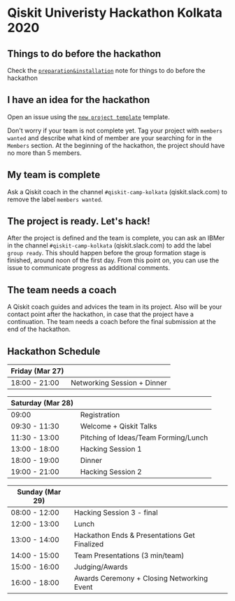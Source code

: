 # Qiskit Univeristy Hackathon Kolkata 2020

## Things to do before the hackathon

Check the [`preparation&installation`](preparation%26installation.md) note for things to do before the hackathon

## I have an idea for the hackathon

Open an issue using the [`new project template`](https://github.com/qiskit-community/qiskit-hackathon-kolkata-20/issues/new?assignees=&labels=members+wanted&template=new-project-template.md&title=Project+name) template.

Don't worry if your team is not complete yet.
Tag your project with `members wanted` and describe what kind of member are your searching for in the `Members` section.
At the beginning of the hackathon, the project should have no more than 5 members.

## My team is complete

Ask a Qiskit coach in the channel `#qiskit-camp-kolkata` (qiskit.slack.com) to remove the label `members wanted`.

## The project is ready. Let's hack!

After the project is defined and the team is complete, you can ask an IBMer in the channel `#qiskit-camp-kolkata` (qiskit.slack.com) to add the label `group ready`. This should happen before the group formation stage is finished, around noon of the first day. From this point on, you can use the issue to communicate progress as additional comments.

## The team needs a coach

A Qiskit coach guides and advices the team in its project.
Also will be your contact point after the hackathon, in case that the project have a continuation.
The team needs a coach before the final submission at the end of the hackathon.


## Hackathon Schedule
| Friday (Mar 27)|  |
| -------------- | --------------------------------- |
| 18:00 - 21:00 | Networking Session + Dinner|

| Saturday (Mar 28)|  |
| -------------- | --------------------------------- |
| 09:00 | Registration |
| 09:30 - 11:30| Welcome  + Qiskit Talks |
| 11:30 - 13:00 | Pitching of Ideas/Team Forming/Lunch|
| 13:00 - 18:00 | Hacking Session 1 |
| 18:00 - 19:00 | Dinner |
| 19:00 - 21:00 | Hacking Session 2 |

| Sunday (Mar 29) |  |
| -------------- | --------------------------------- |
| 08:00 - 12:00 | Hacking Session 3 - final |
| 12:00 - 13:00 | Lunch  |
| 13:00 - 14:00 | Hackathon Ends & Presentations Get Finalized |
| 14:00 - 15:00 | Team Presentations (3 min/team)|
| 15:00 - 16:00 | Judging/Awards |
| 16:00 - 18:00 | Awards Ceremony + Closing Networking Event |
